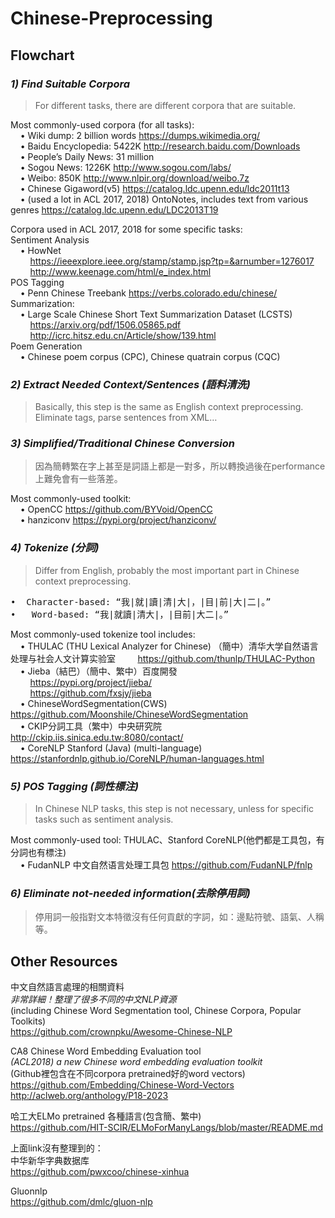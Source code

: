 # Chinese-Preprocessing
## Flowchart
### ***1)	Find Suitable Corpora***  
> For different tasks, there are different corpora that are suitable.  

Most commonly-used corpora (for all tasks):  
&nbsp;&nbsp;&nbsp;&nbsp;•	Wiki dump: 2 billion words  https://dumps.wikimedia.org/  
&nbsp;&nbsp;&nbsp;&nbsp;•	Baidu Encyclopedia: 5422K  http://research.baidu.com/Downloads  
&nbsp;&nbsp;&nbsp;&nbsp;•	People’s Daily News: 31 million   
&nbsp;&nbsp;&nbsp;&nbsp;•	Sogou News: 1226K  http://www.sogou.com/labs/  
&nbsp;&nbsp;&nbsp;&nbsp;•	Weibo: 850K  http://www.nlpir.org/download/weibo.7z  
&nbsp;&nbsp;&nbsp;&nbsp;•	Chinese Gigaword(v5)  https://catalog.ldc.upenn.edu/ldc2011t13  
&nbsp;&nbsp;&nbsp;&nbsp;•	(used a lot in ACL 2017, 2018) OntoNotes, includes text from various genres  https://catalog.ldc.upenn.edu/LDC2013T19  

Corpora used in ACL 2017, 2018 for some specific tasks:  
Sentiment Analysis  
&nbsp;&nbsp;&nbsp;&nbsp;•	HowNet  
&nbsp;&nbsp;&nbsp;&nbsp;&nbsp;&nbsp;&nbsp;&nbsp;https://ieeexplore.ieee.org/stamp/stamp.jsp?tp=&arnumber=1276017  
&nbsp;&nbsp;&nbsp;&nbsp;&nbsp;&nbsp;&nbsp;&nbsp;http://www.keenage.com/html/e_index.html  
POS Tagging  
&nbsp;&nbsp;&nbsp;&nbsp;•	Penn Chinese Treebank  https://verbs.colorado.edu/chinese/  
Summarization:  
&nbsp;&nbsp;&nbsp;&nbsp;•	Large Scale Chinese Short Text Summarization Dataset (LCSTS)  
&nbsp;&nbsp;&nbsp;&nbsp;&nbsp;&nbsp;&nbsp;&nbsp;https://arxiv.org/pdf/1506.05865.pdf  
&nbsp;&nbsp;&nbsp;&nbsp;&nbsp;&nbsp;&nbsp;&nbsp;http://icrc.hitsz.edu.cn/Article/show/139.html  
Poem Generation  
&nbsp;&nbsp;&nbsp;&nbsp;•	Chinese poem corpus (CPC), Chinese quatrain corpus (CQC) 

### ***2)	Extract Needed Context/Sentences (語料清洗)***  
> Basically, this step is the same as English context preprocessing.   
> Eliminate tags, parse sentences from XML…  

### ***3)	Simplified/Traditional Chinese Conversion***  
> 因為簡轉繁在字上甚至是詞語上都是一對多，所以轉換過後在performance上難免會有一些落差。

Most commonly-used toolkit:  
&nbsp;&nbsp;&nbsp;&nbsp;• OpenCC  https://github.com/BYVoid/OpenCC  
&nbsp;&nbsp;&nbsp;&nbsp;• hanziconv   https://pypi.org/project/hanziconv/  

### ***4)	Tokenize (分詞)***  
> Differ from English, probably the most important part in Chinese context preprocessing.  

<pre>•	Character-based: “我|就|讀|清|大|，|目|前|大|二|。”  
•	Word-based: “我|就讀|清大|，|目前|大二|。” </pre>

Most commonly-used tokenize tool includes:  
&nbsp;&nbsp;&nbsp;&nbsp;•	THULAC (THU Lexical Analyzer for Chinese) （簡中）清华大学自然语言处理与社会人文计算实验室   &nbsp;&nbsp;&nbsp;&nbsp;&nbsp;&nbsp;&nbsp;&nbsp;https://github.com/thunlp/THULAC-Python    
&nbsp;&nbsp;&nbsp;&nbsp;•	Jieba（結巴）（簡中、繁中）百度開發    
&nbsp;&nbsp;&nbsp;&nbsp;&nbsp;&nbsp;&nbsp;&nbsp;https://pypi.org/project/jieba/  
&nbsp;&nbsp;&nbsp;&nbsp;&nbsp;&nbsp;&nbsp;&nbsp;https://github.com/fxsjy/jieba  
&nbsp;&nbsp;&nbsp;&nbsp;•	ChineseWordSegmentation(CWS)  https://github.com/Moonshile/ChineseWordSegmentation  
&nbsp;&nbsp;&nbsp;&nbsp;•	CKIP分詞工具（繁中）中央研究院  http://ckip.iis.sinica.edu.tw:8080/contact/    
&nbsp;&nbsp;&nbsp;&nbsp;•	CoreNLP Stanford (Java) (multi-language)  https://stanfordnlp.github.io/CoreNLP/human-languages.html  

### ***5)	POS Tagging (詞性標注)***  
> In Chinese NLP tasks, this step is not necessary, unless for specific tasks such as sentiment analysis.

Most commonly-used tool: THULAC、Stanford CoreNLP(他們都是工具包，有分詞也有標注)  
&nbsp;&nbsp;&nbsp;&nbsp;•	FudanNLP 中文自然语言处理工具包  https://github.com/FudanNLP/fnlp  

### ***6)	Eliminate not-needed information(去除停用詞)***  
> 停用詞一般指對文本特徵沒有任何貢獻的字詞，如：邊點符號、語氣、人稱等。

## Other Resources  
中文自然語言處理的相關資料  
*非常詳細！整理了很多不同的中文NLP資源*  
(including Chinese Word Segmentation tool, Chinese Corpora, Popular Toolkits)   
https://github.com/crownpku/Awesome-Chinese-NLP   

CA8 Chinese Word Embedding Evaluation tool  
*(ACL2018) a new Chinese word embedding evaluation toolkit*  
(Github裡包含在不同corpora pretrained好的word vectors)  
https://github.com/Embedding/Chinese-Word-Vectors  
http://aclweb.org/anthology/P18-2023  

哈工大ELMo pretrained 各種語言(包含簡、繁中)  
https://github.com/HIT-SCIR/ELMoForManyLangs/blob/master/README.md  

上面link沒有整理到的：  
中华新华字典数据库  
https://github.com/pwxcoo/chinese-xinhua  

Gluonnlp  
https://github.com/dmlc/gluon-nlp  



